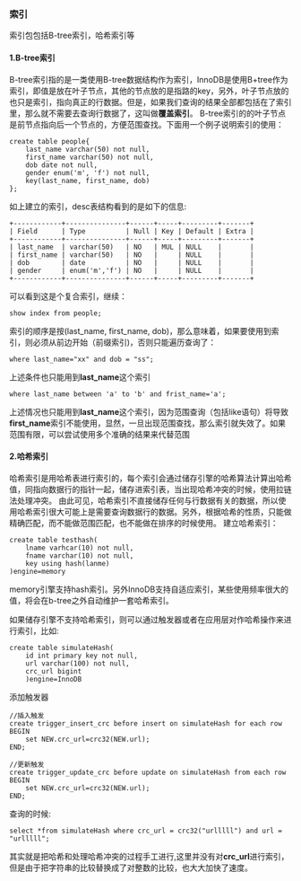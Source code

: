 ### 索引
索引包包括B-tree索引，哈希索引等


#### 1.B-tree索引
B-tree索引指的是一类使用B-tree数据结构作为索引，InnoDB是使用B+tree作为索引，即值是放在叶子节点，其他的节点放的是指路的key，另外，叶子节点放的也只是索引，指向真正的行数据。但是，如果我们查询的结果全部都包括在了索引里，那么就不需要去查询行数据了，这叫做**覆盖索引**。
B-tree索引的的叶子节点是前节点指向后一个节点的，方便范围查找。下面用一个例子说明索引的使用：

```
create table people{
	last_name varchar(50) not null,
	first_name varchar(50) not null,
	dob date not null,
	gender enum('m', 'f') not null,
	key(last_name, first_name, dob)
};

```
如上建立的索引，desc表结构看到的是如下的信息:

```
+------------+---------------+------+-----+---------+-------+
| Field      | Type          | Null | Key | Default | Extra |
+------------+---------------+------+-----+---------+-------+
| last_name  | varchar(50)   | NO   | MUL | NULL    |       |
| first_name | varchar(50)   | NO   |     | NULL    |       |
| dob        | date          | NO   |     | NULL    |       |
| gender     | enum('m','f') | NO   |     | NULL    |       |
+------------+---------------+------+-----+---------+-------+
```
可以看到这是个复合索引，继续：

```
show index from people;

```

索引的顺序是按(last_name, first_name, dob)，那么意味着，如果要使用到索引，则必须从前边开始（前缀索引)，否则只能遍历查询了：

```
where last_name="xx" and dob = "ss";
```
上述条件也只能用到**last_name**这个索引

```
where last_name between 'a' to 'b' and frist_name='a';
```
上述情况也只能用到**last_name**这个索引，因为范围查询（包括like语句）将导致**first_name**索引不能使用，显然，一旦出现范围查找，那么索引就失效了。如果范围有限，可以尝试使用多个准确的结果来代替范围


#### 2.哈希索引
哈希索引是用哈希表进行索引的，每个索引会通过储存引擎的哈希算法计算出哈希值，同指向数据行的指针一起，储存进索引表，当出现哈希冲突的时候，使用拉链法处理冲突。
由此可见，哈希索引不直接储存任何与行数据有关的数据，所以使用哈希索引很大可能上是需要查询数据行的数据。另外，根据哈希的性质，只能做精确匹配，而不能做范围匹配，也不能做在排序的时候使用。
建立哈希索引：
```
create table testhash(
	lname varhcar(10) not null,
	fname varchar(10) not null,
	key using hash(lanme)
)engine=memory
```
memory引擎支持hash索引。另外InnoDB支持自适应索引，某些使用频率很大的值，将会在b-tree之外自动维护一套哈希索引。

如果储存引擎不支持哈希索引，则可以通过触发器或者在应用层对作哈希操作来进行索引，比如:
```
create table simulateHash(
	id int primary key not null,
	url varchar(100) not null,
	crc_url bigint
	)engine=InnoDB 

```
添加触发器

```
//插入触发
create trigger_insert_crc before insert on simulateHash for each row 
BEGIN
	set NEW.crc_url=crc32(NEW.url);
END;

//更新触发
create trigger_update_crc before update on simulateHash from each row
BEGIN
	set NEW.crc_url=crc32(NEW.url);
END;
```
查询的时候:

```
select *from simulateHash where crc_url = crc32("urlllll") and url = "urlllll";
```
其实就是把哈希和处理哈希冲突的过程手工进行,这里并没有对**crc_url**进行索引，但是由于把字符串的比较替换成了对整数的比较，也大大加快了速度。

